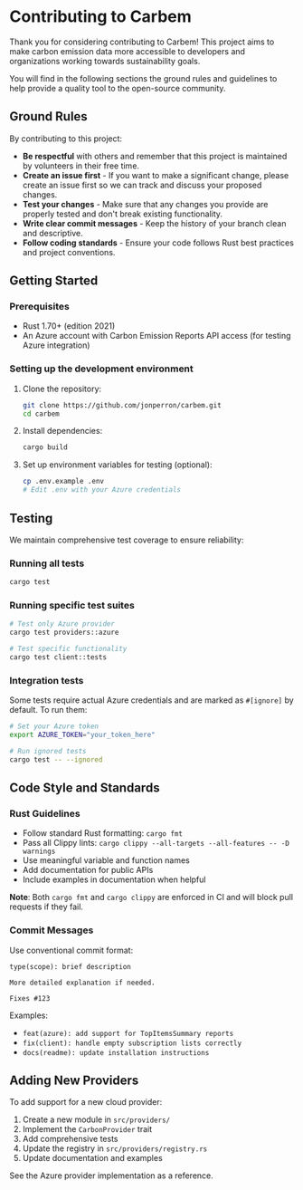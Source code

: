 # Contributing to Carbem

Thank you for considering contributing to Carbem! This project aims to make carbon emission data more accessible to developers and organizations working towards sustainability goals.

You will find in the following sections the ground rules and guidelines to help provide a quality tool to the open-source community.

## Ground Rules

By contributing to this project:

* **Be respectful** with others and remember that this project is maintained by volunteers in their free time.
* **Create an issue first** - If you want to make a significant change, please create an issue first so we can track and discuss your proposed changes.
* **Test your changes** - Make sure that any changes you provide are properly tested and don't break existing functionality.
* **Write clear commit messages** - Keep the history of your branch clean and descriptive.
* **Follow coding standards** - Ensure your code follows Rust best practices and project conventions.

## Getting Started

### Prerequisites

* Rust 1.70+ (edition 2021)
* An Azure account with Carbon Emission Reports API access (for testing Azure integration)

### Setting up the development environment

1. Clone the repository:

   ```bash
   git clone https://github.com/jonperron/carbem.git
   cd carbem
   ```

2. Install dependencies:

   ```bash
   cargo build
   ```

3. Set up environment variables for testing (optional):

   ```bash
   cp .env.example .env
   # Edit .env with your Azure credentials
   ```

## Testing

We maintain comprehensive test coverage to ensure reliability:

### Running all tests

```bash
cargo test
```

### Running specific test suites

```bash
# Test only Azure provider
cargo test providers::azure

# Test specific functionality
cargo test client::tests
```

### Integration tests

Some tests require actual Azure credentials and are marked as `#[ignore]` by default. To run them:

```bash
# Set your Azure token
export AZURE_TOKEN="your_token_here"

# Run ignored tests
cargo test -- --ignored
```

## Code Style and Standards

### Rust Guidelines

* Follow standard Rust formatting: `cargo fmt`
* Pass all Clippy lints: `cargo clippy --all-targets --all-features -- -D warnings`
* Use meaningful variable and function names
* Add documentation for public APIs
* Include examples in documentation when helpful

**Note**: Both `cargo fmt` and `cargo clippy` are enforced in CI and will block pull requests if they fail.

### Commit Messages

Use conventional commit format:

```text
type(scope): brief description

More detailed explanation if needed.

Fixes #123
```

Examples:

* `feat(azure): add support for TopItemsSummary reports`
* `fix(client): handle empty subscription lists correctly`
* `docs(readme): update installation instructions`

## Adding New Providers

To add support for a new cloud provider:

1. Create a new module in `src/providers/`
2. Implement the `CarbonProvider` trait
3. Add comprehensive tests
4. Update the registry in `src/providers/registry.rs`
5. Update documentation and examples

See the Azure provider implementation as a reference.
